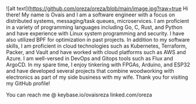 ![alt text](https://github.com/oreza/oreza/blob/main/image.jpg?raw=true
Hi there! My name is Ovais and I am a software engineer with a focus on distributed systems, messaging/task queues, microservices. I am proficient in a variety of programming languages including Go, C, Rust, and Python and have experience with Linux system programming and security. I have also utilized BPF for optimization in past projects. In addition to my software skills, I am proficient in cloud technologies such as Kubernetes, Terraform, Packer, and Vault and have worked with cloud platforms such as AWS and Azure. I am well-versed in DevOps and Gitops tools such as Flux and ArgoCD. In my spare time, I enjoy tinkering with FPGAs, Arduino, and ESP32 and have developed several projects that combine woodworking with electronics as part of my side business with my wife. Thank you for visiting my GitHub profile!

You can reach me @ 
keybase.io/ovaisreza
linked.com/oreza

